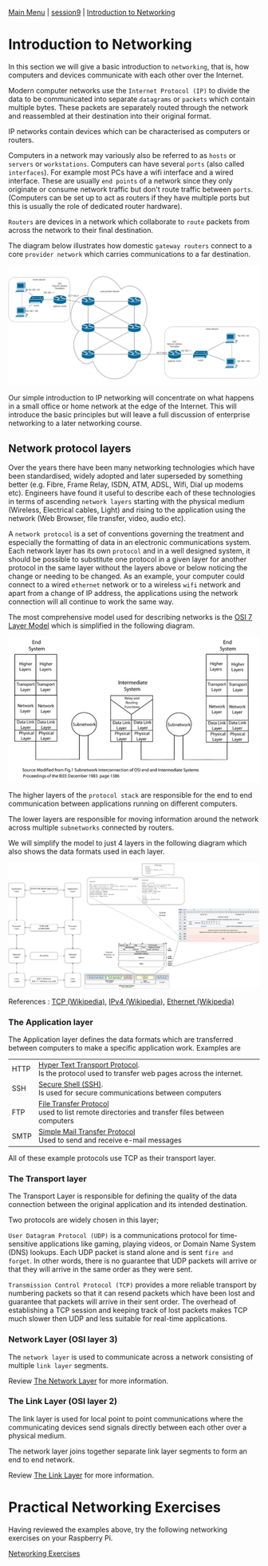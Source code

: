 [Main Menu](../../README.md) | [session9](../../session9/) | [Introduction to Networking](../docs/introduction-to-networking.md)

# Introduction to Networking

In this section we will give a basic introduction to `networking`, that is, how computers and devices communicate with each other over the Internet.

Modern computer networks use the `Internet Protocol (IP)` to divide the data to be communicated into separate `datagrams` or `packets` which contain multiple bytes.
These packets are separately routed through the network and reassembled at their destination into their original format.

IP networks contain devices which can be characterised as computers or routers.

Computers in a network may variously also be referred to as `hosts` or `servers` or `workstations`. 
Computers can have several `ports` (also called `interfaces`).
For example most PCs have a wifi interface and a wired interface.
These are usually `end points` of a network since they only originate or consume network traffic but don't route traffic between `ports`.
(Computers can be set up to act as routers if they have multiple ports but this is usually the role of dedicated router hardware).

`Routers` are devices in a network which collaborate to `route` packets from  across the network to their final destination.

The diagram below illustrates how domestic `gateway routers` connect to a core `provider network` which carries communications to a far destination.

![alt text](../docs/images/routers.drawio.png "routers.drawio.png")

Our simple introduction to IP networking will concentrate on what happens in a small office or home network at the edge of the Internet.
This will introduce the basic principles but will leave a full discussion of enterprise networking to a later networking course.

## Network protocol layers

Over the years there have been many networking technologies which have been standardised, widely adopted and later superseded by something better (e.g. Fibre, Frame Relay, ISDN, ATM, ADSL, Wifi, Dial up modems etc).
Engineers have found it useful to describe each of these technologies in terms of ascending `network layers` starting with the  physical medium (Wireless, Electrical cables, Light) and rising to the application using the network (Web Browser, file transfer, video, audio etc). 

A `network protocol` is a set of conventions governing the treatment and especially the formatting of data in an electronic communications system.
Each network layer has its own `protocol` and in a well designed system, it should be possible to substitute one protocol in a given layer for another protocol in the same layer without the layers above or below noticing the change or needing to be changed.
As an example, your computer could connect to a wired `ethernet` network or to a wireless `wifi` network and apart from a change of IP address, the applications using the network connection will all continue to work the same way.

The most comprehensive model used for describing networks is the [OSI 7 Layer Model](https://en.wikipedia.org/wiki/OSI_model) which is simplified in the following diagram.

![alt text](../docs/images/layerNetworks.png "layerNetworks.png")

The higher layers of the `protocol stack` are responsible for the end to end communication between applications running on different computers.

The lower layers are responsible for moving information around the network across multiple `subnetworks` connected by routers.

We will simplify the model to just 4 layers in the following diagram which also shows the data formats used in each layer.

![alt text](../docs/images/simplifiedNetworkLayers.drawio.png "simplifiedNetworkLayers.drawio.png")

References : 
[TCP (Wikipedia)](https://en.wikipedia.org/wiki/Transmission_Control_Protocol), 
[IPv4 (Wikipedia)](https://en.wikipedia.org/wiki/IPv4), 
[Ethernet (Wikipedia)](https://en.wikipedia.org/wiki/Ethernet_frame)

### The Application layer

The Application layer defines the data formats which are transferred between computers to make a specific application work.
Examples are

|           |                                                 |
|:----------|-------------------------------------------------|
|HTTP       | [Hyper Text Transport Protocol](https://en.wikipedia.org/wiki/HTTP).<br>Is the protocol used to transfer web pages across the internet.|
|SSH        | [Secure Shell (SSH)](https://en.wikipedia.org/wiki/Secure_Shell).<BR>Is used for secure communications between computers  |
|FTP        | [File Transfer Protocol](https://en.wikipedia.org/wiki/File_Transfer_Protocol)<BR> used to list remote directories and transfer files between computers |                                                 
|SMTP       | [Simple Mail Transfer Protocol](https://en.wikipedia.org/wiki/Simple_Mail_Transfer_Protocol)<BR>Used to send and receive e-mail messages | 

All of these example protocols use TCP as their transport layer.

### The Transport layer

The Transport Layer is responsible for defining the quality of the data connection between the original application and its intended destination.

Two protocols are widely chosen in this layer;

`User Datagram Protocol (UDP)` is a communications protocol for time-sensitive applications like gaming, playing videos, or Domain Name System (DNS) lookups. 
Each UDP packet is stand alone and is sent `fire and forget`.
In other words, there is no guarantee that UDP packets will arrive or that they will arrive in the same order as they were sent.

`Transmission Control Protocol (TCP)` provides a more reliable transport by numbering packets so that it can resend packets which have been lost and guarantee that packets will arrive in their sent order.
The overhead of establishing a TCP session and keeping track of lost packets makes TCP much slower then UDP and less suitable for real-time applications.

### Network Layer (OSI layer 3)

The `network layer` is used to communicate across a network consisting of multiple `link layer` segments.

Review [The Network Layer](../docs/network-layer.md) for more information.


### The Link Layer (OSI layer 2)

The link layer is used for local point to point communications where the communicating devices send signals directly between each other over a physical medium.

The network layer joins together separate link layer segments to form an end to end network.

Review [The Link Layer](../docs/link-layer.md) for more information.

# Practical Networking Exercises

Having reviewed the examples above, try the following networking exercises on your Raspberry Pi.

[Networking Exercises](../docs/networking-exercises.md)

